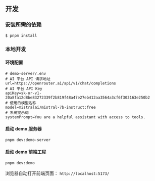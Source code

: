 ## 开发

### 安装所需的依赖

```sh
$ pnpm install
```

### 本地开发

#### 环境配置

```env
# demo-server/.env
# AI 平台 API 请求地址
url=https://openrouter.ai/api/v1/chat/completions
# AI 平台 API Key
apiKey=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
# 使用的模型名称
model=mistralai/mistral-7b-instruct:free
# 系统提示词
systemPrompt=You are a helpful assistant with access to tools.
```

#### 启动 demo 服务器

```sh
pnpm dev:demo-server
```

#### 启动 demo 前端工程

```sh
pnpm dev:demo
```

浏览器自动打开前端页面： `http://localhost:5173/`